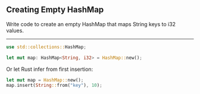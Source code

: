 ## Creating Empty HashMap

Write code to create an empty HashMap that maps String keys to i32 values.

---

```rust
use std::collections::HashMap;

let mut map: HashMap<String, i32> = HashMap::new();
```
Or let Rust infer from first insertion:
```rust
let mut map = HashMap::new();
map.insert(String::from("key"), 10);
```

